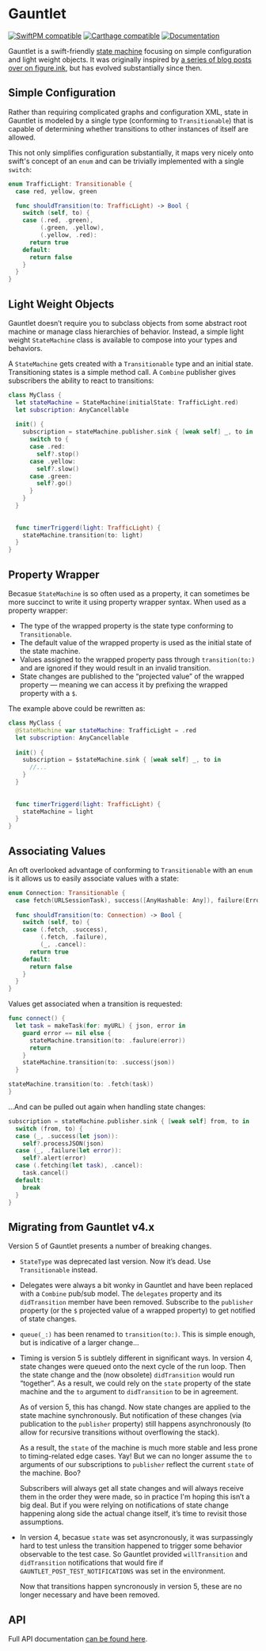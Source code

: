 # Gauntlet

[![SwiftPM compatible](https://img.shields.io/badge/SwiftPM-compatible-success)](https://github.com/Apple/swift-package-manager) [![Carthage compatible](https://img.shields.io/badge/Carthage-compatible-success)](https://github.com/Carthage/Carthage) [![Documentation](https://jemmons.github.io/Gauntlet/badge.svg)](https://jemmons.github.io/Gauntlet/Protocols/Transitionable.html)

Gauntlet is a swift-friendly [state machine](https://en.wikipedia.org/wiki/Finite-state_machine) focusing on simple configuration and light weight objects. It was originally inspired by [a series of blog posts over on figure.ink](http://www.figure.ink/blog/2015/1/31/swift-state-machines-part-1), but has evolved substantially since then.

## Simple Configuration
Rather than requiring complicated graphs and configuration XML, state in Gauntlet is modeled by a single type (conforming to `Transitionable`) that is capable of determining whether transitions to other instances of itself are allowed. 

This not only simplifies configuration substantially, it maps very nicely onto swift's concept of an `enum` and can be trivially implemented with a single `switch`:   

```swift
enum TrafficLight: Transitionable {
  case red, yellow, green

  func shouldTransition(to: TrafficLight) -> Bool {
    switch (self, to) {
    case (.red, .green), 
         (.green, .yellow), 
         (.yellow, .red):
      return true
    default:
      return false
    }
  }
}
```

## Light Weight Objects
Gauntlet doesn’t require you to subclass objects from some abstract root machine or manage class hierarchies of behavior. Instead, a simple light weight `StateMachine` class is available to compose into your types and behaviors. 

A `StateMachine` gets created with a `Transitionable` type and an initial state. Transitioning states is a simple method call. A `Combine` publisher gives subscribers the ability to react to transitions:

```swift
class MyClass {
  let stateMachine = StateMachine(initialState: TrafficLight.red)
  let subscription: AnyCancellable
  
  init() {
    subscription = stateMachine.publisher.sink { [weak self] _, to in
      switch to {
      case .red:
        self?.stop()
      case .yellow:
        self?.slow()
      case .green:
        self?.go()
      }
    }
  }
  
  
  func timerTriggerd(light: TrafficLight) {
    stateMachine.transition(to: light)
  }
}
```

## Property Wrapper
Becasue `StateMachine` is so often used as a property, it can sometimes be more succinct to write it using property wrapper syntax. When used as a property wrapper:
* The type of the wrapped property is the state type conforming to `Transitionable`.
* The default value of the wrapped property is used as the initial state of the state machine.
* Values assigned to the wrapped property pass through `transition(to:)` and are ignored if they would result in an invalid transition.
* State changes are published to the “projected value” of the wrapped property — meaning we can access it by prefixing the wrapped property with a `$`.

The example above could be rewritten as:

```swift
class MyClass {
  @StateMachine var stateMachine: TrafficLight = .red
  let subscription: AnyCancellable
  
  init() {
    subscription = $stateMachine.sink { [weak self] _, to in
      //...
    }
  }
  
  
  func timerTriggerd(light: TrafficLight) {
    stateMachine = light
  }
}
```


## Associating Values

An oft overlooked advantage of conforming to `Transitionable` with an `enum` is it allows us to easily associate values with a state:

```swift
enum Connection: Transitionable {
  case fetch(URLSessionTask), success([AnyHashable: Any]), failure(Error), cancel
  
  func shouldTransition(to: Connection) -> Bool {
    switch (self, to) {
    case (.fetch, .success), 
         (.fetch, .failure), 
         (_, .cancel):
      return true
    default:
      return false
    }
  }
}
```

Values get associated when a transition is requested:

```swift
func connect() {
  let task = makeTask(for: myURL) { json, error in
    guard error == nil else {
      stateMachine.transition(to: .faulure(error))
      return
    }
    stateMachine.transition(to: .success(json))
  }

stateMachine.transition(to: .fetch(task))
}
```

…And can be pulled out again when handling state changes:

```swift
subscription = stateMachine.publisher.sink { [weak self] from, to in
  switch (from, to) {
  case (_, .success(let json)):
    self?.processJSON(json)
  case (_, .failure(let error)):
    self?.alert(error)
  case (.fetching(let task), .cancel):
    task.cancel()
  default:
    break
  }
}
```

## Migrating from Gauntlet v4.x
Version 5 of Gauntlet presents a number of breaking changes.

* `StateType` was deprecated last version. Now it’s dead. Use `Transitionable` instead.

* Delegates were always a bit wonky in Gauntlet and have been replaced with a `Combine` pub/sub model. The `delegates` property and its `didTransition` member have been removed. Subscribe to the `publisher` property (or the `$` projected value of a wrapped property) to get notified of state changes.  

* `queue(_:)` has been renamed to `transition(to:)`. This is simple enough, but is indicative of a larger change… 

* Timing is version 5 is subtlely different in significant ways. In version 4, state changes were queued onto the next cycle of the run loop. Then the state change and the (now obsolete) `didTransition` would run “together”. As a result, we could rely on the `state` property of the state machine and the `to` argument to `didTransition` to be in agreement.
    
    As of version 5, this has changd. Now state changes are applied to the state machine synchronously. But notification of these changes (via publication to the `publisher` property) still happens asynchronously (to allow for recursive transitions without overflowing the stack).
    
    As a result, the `state` of the machine is much more stable and less prone to timing-related edge cases. Yay! But we can no longer assume the `to` arguments of our subscriptions to `publisher` reflect the current `state` of the machine. Boo? 
    
    Subscribers will always get all state changes and will always receive them in the order they were made, so in practice I'm hoping this isn’t a big deal. But if you were relying on notifications of state change happening along side the actual change itself, it’s time to revisit those assumptions.

* In version 4, becasue `state` was set asyncronously, it was surpassingly hard to test unless the transition happened to trigger some behavior observable to the test case. So Gauntlet provided `willTransition` and `didTransition` notifications that would fire if `GAUNTLET_POST_TEST_NOTIFICATIONS` was set in the environment.
    
    Now that transitions happen syncronously in version 5, these are no longer necessary and have been removed.



## API
Full API documentation [can be found here](https://jemmons.github.io/Gauntlet/Classes/StateMachine.html).
